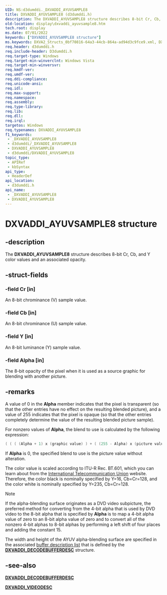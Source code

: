 ```yaml
---
UID: NS:d3dumddi._DXVADDI_AYUVSAMPLE8
title: DXVADDI_AYUVSAMPLE8 (d3dumddi.h)
description: The DXVADDI_AYUVSAMPLE8 structure describes 8-bit Cr, Cb, and Y color values and an associated opacity.
old-location: display\dxvaddi_ayuvsample8.htm
tech.root: display
ms.date: 07/01/2022
keywords: ["DXVADDI_AYUVSAMPLE8 structure"]
ms.keywords: DXVA2_Structs_0bf70816-64a3-44cb-864a-ad94d3c9fce9.xml, DXVADDI_AYUVSAMPLE8, DXVADDI_AYUVSAMPLE8 structure [Display Devices], _DXVADDI_AYUVSAMPLE8, d3dumddi/DXVADDI_AYUVSAMPLE8, display.dxvaddi_ayuvsample8
req.header: d3dumddi.h
req.include-header: D3dumddi.h
req.target-type: Windows
req.target-min-winverclnt: Windows Vista
req.target-min-winversvr: 
req.kmdf-ver: 
req.umdf-ver: 
req.ddi-compliance: 
req.unicode-ansi: 
req.idl: 
req.max-support: 
req.namespace: 
req.assembly: 
req.type-library: 
req.lib: 
req.dll: 
req.irql: 
targetos: Windows
req.typenames: DXVADDI_AYUVSAMPLE8
f1_keywords:
 - _DXVADDI_AYUVSAMPLE8
 - d3dumddi/_DXVADDI_AYUVSAMPLE8
 - DXVADDI_AYUVSAMPLE8
 - d3dumddi/DXVADDI_AYUVSAMPLE8
topic_type:
 - APIRef
 - kbSyntax
api_type:
 - HeaderDef
api_location:
 - d3dumddi.h
api_name:
 - _DXVADDI_AYUVSAMPLE8
 - DXVADDI_AYUVSAMPLE8
---
```


# DXVADDI_AYUVSAMPLE8 structure

## -description

The **DXVADDI_AYUVSAMPLE8** structure describes 8-bit Cr, Cb, and Y color values and an associated opacity.

## -struct-fields

### -field Cr [in]

An 8-bit chrominance (V) sample value.

### -field Cb [in]

An 8-bit chrominance (U) sample value.

### -field Y [in]

An 8-bit luminance (Y) sample value.

### -field Alpha [in]

The 8-bit opacity of the pixel when it is used as a source graphic for blending with another picture.

## -remarks

A value of 0 in the **Alpha** member indicates that the pixel is transparent (so that the other entries have no effect on the resulting blended picture), and a value of 255 indicates that the pixel is opaque (so that the other entries completely determine the value of the resulting blended picture sample).

For nonzero values of **Alpha**, the blend to use is calculated by the following expression:

```cpp
( ( ( (Alpha + 1) x (graphic value) ) + ( (255 - Alpha) x (picture value) ) )  + 128 ) >> 8
```

If **Alpha** is 0, the specified blend to use is the picture value without alteration.

The color value is scaled according to ITU-R Rec. BT.601, which you can learn about from the [International Telecommunication Union](https://www.itu.int/rec/R-REC-BT.601/) website. Therefore, the color black is nominally specified by Y=16, Cb=Cr=128, and the color white is nominally specified by Y=235, Cb=Cr=128.

> [!NOTE]
> If the alpha-blending surface originates as a DVD video subpicture, the preferred method for converting from the 4-bit alpha that is used by DVD video to the 8-bit alpha that is specified by **Alpha** is to map a 4-bit alpha value of zero to an 8-bit alpha value of zero and to convert all of the nonzero 4-bit alphas to 8-bit alphas by performing a left shift of four places and adding the constant 15.

The width and height of the AYUV alpha-blending surface are specified in the associated [buffer description list](/windows-hardware/drivers/display/buffer-description-list) that is defined by the [**DXVADDI_DECODEBUFFERDESC**](ns-d3dumddi-_dxvaddi_decodebufferdesc.md) structure.

## -see-also

[**DXVADDI_DECODEBUFFERDESC**](ns-d3dumddi-_dxvaddi_decodebufferdesc.md)

[**DXVADDI_VIDEODESC**](ns-d3dumddi-_dxvaddi_videodesc.md)
